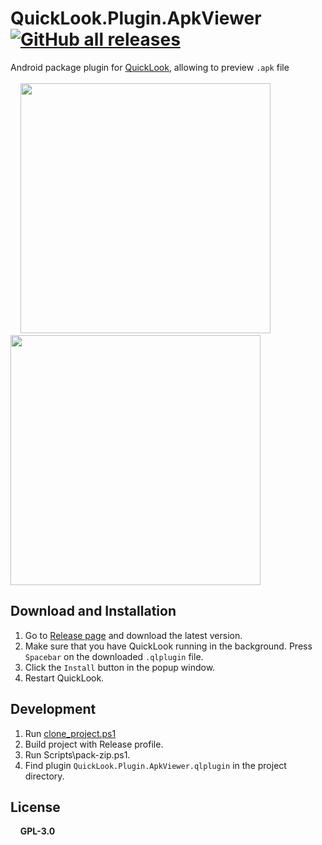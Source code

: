 # QuickLook.Plugin.ApkViewer  [![GitHub all releases](https://img.shields.io/github/downloads/canheo136/QuickLook.Plugin.ApkViewer/total)](https://github.com/canheo136/QuickLook.Plugin.ApkViewer/releases)
Android package plugin for [QuickLook](https://github.com/QL-Win/QuickLook), allowing to preview `.apk` file
<br/>
<br/>
    <img src="https://user-images.githubusercontent.com/36994503/119260515-4c877d80-bbfd-11eb-8e74-4a8f2e9fdae7.png" width=400px>    <img src="https://user-images.githubusercontent.com/36994503/119260497-3c6f9e00-bbfd-11eb-9373-2f5649163829.png" width=400px>

## Download and Installation
1. Go to [Release page](https://github.com/canheo136/QuickLook.Plugin.ApkViewer/releases) and download the latest version.
2. Make sure that you have QuickLook running in the background. Press `Spacebar` on the downloaded `.qlplugin` file.
3. Click the `Install` button in the popup window.
4. Restart QuickLook.

## Development
1. Run [clone_project.ps1](https://raw.githubusercontent.com/canheo136/QuickLook.Plugin.ApkViewer/master/Scripts/clone_project.ps1)
2. Build project with Release profile.
3. Run Scripts\pack-zip.ps1.
4. Find plugin `QuickLook.Plugin.ApkViewer.qlplugin` in the project directory.

## License
 &nbsp;&nbsp;&nbsp;&nbsp;**GPL-3.0**
